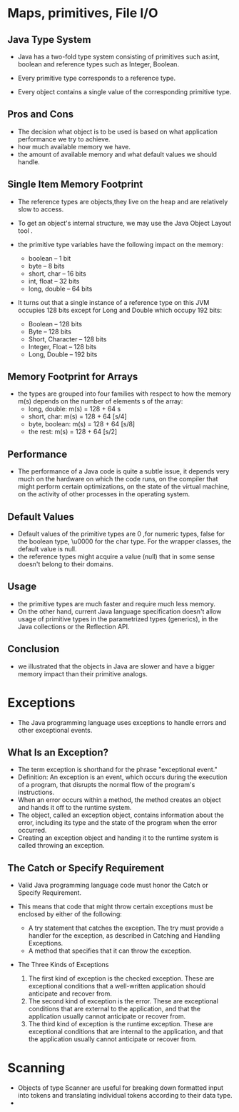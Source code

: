 # Maps, primitives, File I/O

## Java Type System

* Java has a two-fold type system consisting of primitives such as:int, boolean and reference types such as Integer, Boolean.

* Every primitive type corresponds to a reference type.
* Every object contains a single value of the corresponding primitive type.

## Pros and Cons

* The decision what object is to be used is based on what application performance we try to achieve.
* how much available memory we have.
* the amount of available memory and what default values we should handle.

## Single Item Memory Footprint

* The reference types are objects,they live on the heap and are relatively slow to access.
* To get an object's internal structure, we may use the Java Object Layout tool .
* the primitive type variables have the following impact on the memory:
  * boolean – 1 bit
  * byte – 8 bits
  * short, char – 16 bits
  * int, float – 32 bits
  * long, double – 64 bits

* It turns out that a single instance of a reference type on this JVM occupies 128 bits except for Long and Double which occupy 192 bits:
  * Boolean – 128 bits
  * Byte – 128 bits
  * Short, Character – 128 bits
  * Integer, Float – 128 bits
  * Long, Double – 192 bits

## Memory Footprint for Arrays

* the types are grouped into four families with respect to how the memory m(s) depends on the number of elements s of the array:
  * long, double: m(s) = 128 + 64 s
  * short, char: m(s) = 128 + 64 [s/4]
  * byte, boolean: m(s) = 128 + 64 [s/8]
  * the rest: m(s) = 128 + 64 [s/2]

## Performance
  
* The performance of a Java code is quite a subtle issue, it depends very much on the hardware on which the code runs, on the compiler that might perform certain optimizations, on the state of the virtual machine, on the activity of other processes in the operating system.

## Default Values

* Default values of the primitive types are 0 ,for numeric types, false for the boolean type, \u0000 for the char type. For the wrapper classes, the default value is null.
* the reference types might acquire a value (null) that in some sense doesn't belong to their domains.

## Usage

* the primitive types are much faster and require much less memory.
* On the other hand, current Java language specification doesn't allow usage of primitive types in the parametrized types (generics),  in the Java collections or the Reflection API.

## Conclusion

* we illustrated that the objects in Java are slower and have a bigger memory impact than their primitive analogs.

# Exceptions

* The Java programming language uses exceptions to handle errors and other exceptional events.

## What Is an Exception?

* The term exception is shorthand for the phrase "exceptional event."
* Definition: An exception is an event, which occurs during the execution of a program, that disrupts the normal flow of the program's instructions.
* When an error occurs within a method, the method creates an object and hands it off to the runtime system.
* The object, called an exception object, contains information about the error, including its type and the state of the program when the error occurred.
* Creating an exception object and handing it to the runtime system is called throwing an exception.

## The Catch or Specify Requirement

* Valid Java programming language code must honor the Catch or Specify Requirement.
* This means that code that might throw certain exceptions must be enclosed by either of the following:

  * A try statement that catches the exception. The try must provide a handler for the exception, as described in Catching and Handling Exceptions.
  * A method that specifies that it can throw the exception.

* The Three Kinds of Exceptions
  1. The first kind of exception is the checked exception. These are exceptional conditions that a well-written application should anticipate and recover from.
  2. The second kind of exception is the error. These are exceptional conditions that are external to the application, and that the application usually cannot anticipate or recover from.
  3. The third kind of exception is the runtime exception. These are exceptional conditions that are internal to the application, and that the application usually cannot anticipate or recover from. 

# Scanning

* Objects of type Scanner are useful for breaking down formatted input into tokens and translating individual tokens according to their data type.
* 